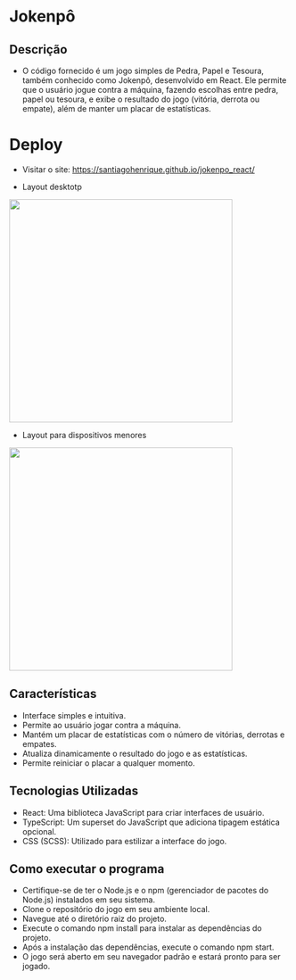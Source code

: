 # Jokenpô

## Descrição
- O código fornecido é um jogo simples de Pedra, Papel e Tesoura, também conhecido como Jokenpô, desenvolvido em React. Ele permite que o usuário jogue contra a máquina, fazendo escolhas entre pedra, papel ou tesoura, e exibe o resultado do jogo (vitória, derrota ou empate), além de manter um placar de estatísticas.

# Deploy
- Visitar o site: https://santiagohenrique.github.io/jokenpo_react/

- Layout desktotp
<div>
  <img src="https://github.com/santiagohenrique/jokenpo_react/assets/88721828/2ac53423-2571-4716-ad7f-83450fd3c06b" width="400px" />
</div>

- Layout para dispositivos menores
<div>
  <img src="https://github.com/santiagohenrique/jokenpo_react/assets/88721828/c58d45ab-9713-4ec4-820b-b9f742970278" width="400px" />
</div>

## Características
- Interface simples e intuitiva.
- Permite ao usuário jogar contra a máquina.
- Mantém um placar de estatísticas com o número de vitórias, derrotas e empates.
- Atualiza dinamicamente o resultado do jogo e as estatísticas.
- Permite reiniciar o placar a qualquer momento.

## Tecnologias Utilizadas
- React: Uma biblioteca JavaScript para criar interfaces de usuário.
- TypeScript: Um superset do JavaScript que adiciona tipagem estática opcional.
- CSS (SCSS): Utilizado para estilizar a interface do jogo.

## Como executar o programa
- Certifique-se de ter o Node.js e o npm (gerenciador de pacotes do Node.js) instalados em seu sistema.
- Clone o repositório do jogo em seu ambiente local.
- Navegue até o diretório raiz do projeto.
- Execute o comando npm install para instalar as dependências do projeto.
- Após a instalação das dependências, execute o comando npm start.
- O jogo será aberto em seu navegador padrão e estará pronto para ser jogado.
